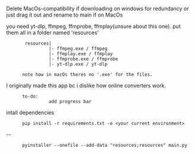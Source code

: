Delete MacOs-compatibility if downloading on windows for redundancy
or just drag it out and rename to main if on MacOs

you need yt-dlp, ffmpeg, ffmprobe, ffmplay(unsure about this one). put them all in a folder named 'resources'
          
           resources|         
                    |- ffmpeg.exe / ffmpeg
                    |- ffmplay.exe / ffmplay
                    |- ffmprobe.exe / ffmprobe
                    |- yt-dlp.exe / yt-dlp
                    
          note how in macOs theres no '.exe' for the files. 

I originally made this app bc i dislike how online converters work. 
          
          to-do:
                    add progress bar

intall dependencies 

          pip install -r requirements.txt -e <your current environment>
--
  
          pyinstaller --onefile --add-data "resources;resources" main.py
